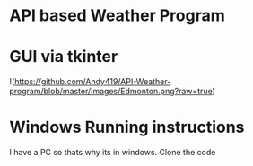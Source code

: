 # API based Weather Program
# GUI via tkinter
!(https://github.com/Andy419/API-Weather-program/blob/master/Images/Edmonton.png?raw=true)
# Windows Running instructions
I have a PC so thats why its in windows. Clone the code
